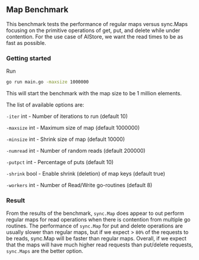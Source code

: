 ## Map Benchmark

This benchmark tests the performance of regular maps versus sync.Maps focusing on the primitive operations of get, put, and delete while under contention. For the use case of AIStore, we want the read times to be as fast as possible.

### Getting started

Run

```sh
go run main.go -maxsize 1000000
```

This will start the benchmark with the map size to be 1 million elements. 

The list of available options are:

`-iter` int - Number of iterations to run (default 10)

`-maxsize` int - Maximum size of map (default 1000000)

`-minsize` int - Shrink size of map (default 10000)

`-numread` int - Number of random reads (default 200000)

`-putpct` int - Percentage of puts (default 10)

`-shrink` bool - Enable shrink (deletion) of map keys (default true)

`-workers` int - Number of Read/Write go-routines (default 8)

### Result

From the results of the benchmark, `sync.Map` does appear to out perform regular maps for read operations when there is contention from multiple go routines. The performance of `sync.Map` for put and delete operations are usually slower than regular maps, but if we expect > `80%` of the requests to be reads, sync.Map will be faster than regular maps. Overall, if we expect that the maps will have much higher read requests than put/delete requests, `sync.Maps` are the better option.